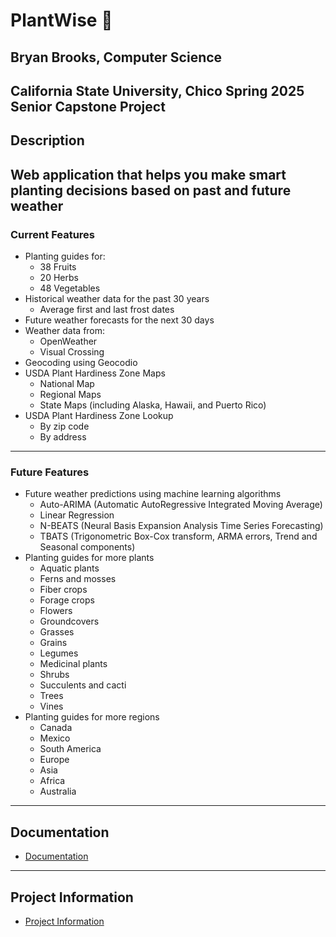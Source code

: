 # PlantWise 🌱
## Bryan Brooks, Computer Science
## California State University, Chico Spring 2025 Senior Capstone Project

## Description
Web application that helps you make smart planting decisions based on past and future weather
---
### Current Features
- Planting guides for:
  - 38 Fruits
  - 20 Herbs
  - 48 Vegetables
- Historical weather data for the past 30 years
  - Average first and last frost dates
- Future weather forecasts for the next 30 days
- Weather data from:
  - OpenWeather
  - Visual Crossing
- Geocoding using Geocodio
- USDA Plant Hardiness Zone Maps
  - National Map
  - Regional Maps
  - State Maps (including Alaska, Hawaii, and Puerto Rico)
- USDA Plant Hardiness Zone Lookup
  - By zip code
  - By address
---
### Future Features
- Future weather predictions using machine learning algorithms
  - Auto-ARIMA (Automatic AutoRegressive Integrated Moving Average)
  - Linear Regression
  - N-BEATS (Neural Basis Expansion Analysis Time Series Forecasting)
  - TBATS (Trigonometric Box-Cox transform, ARMA errors, Trend and Seasonal components)
- Planting guides for more plants
  - Aquatic plants
  - Ferns and mosses
  - Fiber crops
  - Forage crops
  - Flowers
  - Groundcovers
  - Grasses
  - Grains
  - Legumes
  - Medicinal plants
  - Shrubs
  - Succulents and cacti
  - Trees
  - Vines
- Planting guides for more regions
  - Canada
  - Mexico
  - South America
  - Europe
  - Asia
  - Africa
  - Australia
---
## Documentation
- [Documentation](Documentation/README.md)
---
## Project Information
- [Project Information](PlantWise/README.md)